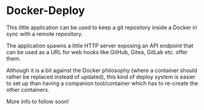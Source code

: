 # Docker-Deploy

This little application can be used to keep a git repository inside a Docker
in sync with a remote repository.

The application spawns a little HTTP server exposing an API endpoint that can
be used as a URL for web hooks like GitHub, Gitea, GitLab etc. offer them.

Although it is a bit against the Docker philosophy (where a container should
rather be replaced instead of updated), this kind of deploy system is easier
to set up than having a companion tool/container which has to re-create the
other containers.

More info to follow soon!
